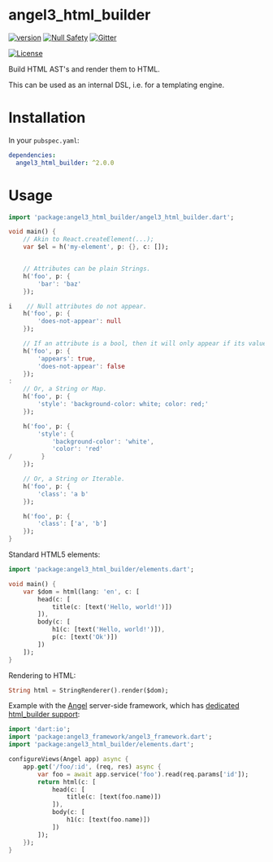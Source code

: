# angel3_html_builder
[![version](https://img.shields.io/badge/pub-v2.0.2-brightgreen)](https://pub.dartlang.org/packages/angel3_html_builder)
[![Null Safety](https://img.shields.io/badge/null-safety-brightgreen)](https://dart.dev/null-safety)
[![Gitter](https://img.shields.io/gitter/room/angel_dart/discussion)](https://gitter.im/angel_dart/discussion)

[![License](https://img.shields.io/github/license/dukefirehawk/angel)](https://github.com/dukefirehawk/angel/tree/angel3/packages/html_builder/LICENSE)

Build HTML AST's and render them to HTML.

This can be used as an internal DSL, i.e. for a templating engine.

# Installation
In your `pubspec.yaml`:

```yaml
dependencies:
  angel3_html_builder: ^2.0.0
```

# Usage
```dart
import 'package:angel3_html_builder/angel3_html_builder.dart';

void main() {
    // Akin to React.createElement(...);
    var $el = h('my-element', p: {}, c: []);


    // Attributes can be plain Strings.
    h('foo', p: {
        'bar': 'baz'
    });

i    // Null attributes do not appear.
    h('foo', p: {
        'does-not-appear': null
    });

    // If an attribute is a bool, then it will only appear if its value is true.
    h('foo', p: {
        'appears': true,
        'does-not-appear': false
    });
:
    // Or, a String or Map.
    h('foo', p: {
        'style': 'background-color: white; color: red;'
    });

    h('foo', p: {
        'style': {
            'background-color': 'white',
            'color': 'red'
/        }
    });

    // Or, a String or Iterable.
    h('foo', p: {
        'class': 'a b'
    });

    h('foo', p: {
        'class': ['a', 'b']
    });
}
```

Standard HTML5 elements:
```dart
import 'package:angel3_html_builder/elements.dart';

void main() {
    var $dom = html(lang: 'en', c: [
        head(c: [
            title(c: [text('Hello, world!')])
        ]),
        body(c: [
            h1(c: [text('Hello, world!')]),
            p(c: [text('Ok')])
        ])
    ]);
}
```

Rendering to HTML:
```dart
String html = StringRenderer().render($dom);
```

Example with the [Angel](https://github.com/dukefirehawk/angel/tree/angel3) server-side framework,
which has [dedicated html_builder support](https://github.com/dukefirehawk/angel/tree/html):

```dart
import 'dart:io';
import 'package:angel3_framework/angel3_framework.dart';
import 'package:angel3_html_builder/elements.dart';

configureViews(Angel app) async {
    app.get('/foo/:id', (req, res) async {
        var foo = await app.service('foo').read(req.params['id']);
        return html(c: [
            head(c: [
                title(c: [text(foo.name)])
            ]),
            body(c: [
                h1(c: [text(foo.name)])
            ])
        ]);
    });
}
```
